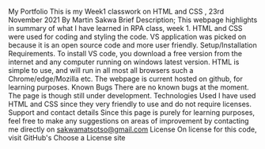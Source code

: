 My Portfolio
This is my Week1 classwork on HTML and CSS , 23rd November 2021
By Martin Sakwa
Brief Description;
This webpage highlights in summary of what I have learned in RPA class, week 1. HTML and CSS were used for coding and styling the code. VS application was picked on because it is an open source code and more user friendly.
Setup/Installation Requirements.
To install VS code, you download a free version from the internet and any computer running on windows latest version. HTML is simple to use, and will run in all most all browsers such a Chrome/edge/Mozilla etc. The webpage is current hosted on github, for learning purposes.
Known Bugs
There are no known bugs at the moment. The page is though still under development.
Technologies Used
I have used HTML and CSS since they very friendly to use and do not require licenses.
Support and contact details
Since this page is purely for learning purposes, feel free to make any suggestions on areas of improvement by contacting me directly on sakwamatsotso@gmail.com
License
On license for this code, visit GitHub's Choose a License site

